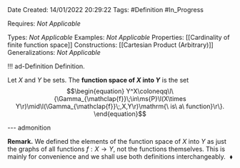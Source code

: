 <br />
<br />

Date Created: 14/01/2022 20:29:22
Tags: #Definition #In_Progress

Requires: _Not Applicable_

Types: _Not Applicable_
Examples: _Not Applicable_
Properties: [[Cardinality of finite function space]]
Constructions: [[Cartesian Product (Arbitrary)]]
Generalizations: _Not Applicable_

!!! ad-Definition Definition.

Let $X$ and $Y$ be sets. The **function space of $X$ into $Y$** is the set
$$\begin{equation}
    Y^X\coloneqq\l\{\Gamma_{\mathclap{f}}\;\in\ms{P}\l(X\times Y\r)\mid\l(\Gamma_{\mathclap{f}}\;,X,Y\r)\mathrm{\ is\ a\ function}\r\}.
\end{equation}$$

--- admonition

**Remark.** We defined the elements of the function space of $X$ into $Y$ as just the graphs of all functions $f:X\to Y$, not the functions themselves. This is mainly for convenience and we shall use both definitions interchangeably.<span style="float:right;">$\blacklozenge$</span>

